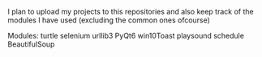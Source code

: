I plan to upload my projects to this repositories and also keep track of the modules I have used (excluding the common ones ofcourse)

Modules:
turtle
selenium
urllib3
PyQt6
win10Toast
playsound
schedule
BeautifulSoup


